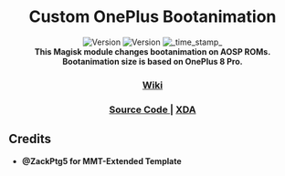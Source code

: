 <h1 align="center">Custom OnePlus Bootanimation</h1>

<div align="center">
  <!-- Blue Version -->
    <img src="https://img.shields.io/badge/Version-v1-blue.svg?longCache=true&style=popout-square"
      alt="Version" />
  <!-- Stock Version -->
    <img src="https://img.shields.io/badge/Version-v1-red.svg?longCache=true&style=popout-square"
      alt="Version" />
  <!-- Last Updated -->
    <img src="https://img.shields.io/badge/Updated-26th, January, 2024-green.svg?longCache=true&style=flat-square"
      alt="_time_stamp_" /></div>

<div align="center">
  <strong>This Magisk module changes bootanimation on AOSP ROMs.  
</div>
<div align="center">
  <strong>Bootanimation size is based on OnePlus 8 Pro.  
    <h3><a href="https://github.com/ExtNinja2099/OPCustomBoot/wiki">Wiki</a></h3>
</div>

<div align="center">
  <h3>
    <a href="https://github.com/Zackptg5/MMT-Extended">
      Source Code
    </a>
    <span> | </span>
    <a href="https://xdaforums.com/t/mod-boot-animation-blue-oneplus-boot-animation-for-oneplus-8-pro.4353005">
      XDA
    </a>
  </h3>
</div>

## Credits
- @ZackPtg5 for MMT-Extended Template
